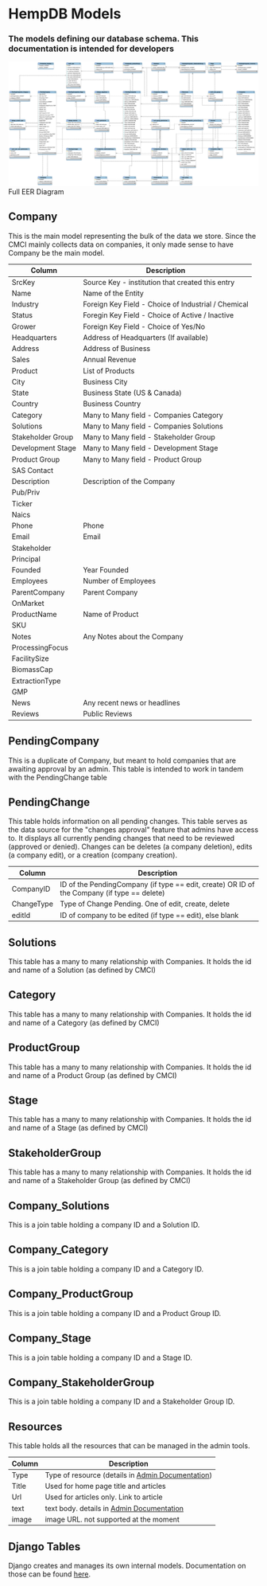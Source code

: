 # HempDB Models

### The models defining our database schema. This documentation is intended for developers

![EER Diagram](images/fulleer.png)
Full EER Diagram

## Company

This is the main model representing the bulk of the data we store. Since the CMCI mainly collects data on companies, it only made sense to have Company be the main model. 

| Column            	| Description                                         	|
|-------------------	|-----------------------------------------------------	|
| SrcKey            	| Source Key - institution that created this entry    	|
| Name              	| Name of the Entity                                  	|
| Industry          	| Foreign Key Field - Choice of Industrial / Chemical 	|
| Status            	| Foregin Key Field - Choice of Active / Inactive     	|
| Grower            	| Foreign Key Field - Choice of Yes/No                	|
| Headquarters      	| Address of Headquarters (If available)              	|
| Address           	| Address of Business                                 	|
| Sales             	| Annual Revenue                                      	|
| Product           	| List of Products                                    	|
| City              	| Business City                                       	|
| State             	| Business State (US & Canada)                        	|
| Country           	| Business Country                                    	|
| Category          	| Many to Many field - Companies Category             	|
| Solutions         	| Many to Many field - Companies Solutions            	|
| Stakeholder Group 	| Many to Many field - Stakeholder Group                |
| Development Stage 	| Many to Many field - Development Stage               	|
| Product Group     	| Many to Many field - Product Group                    |
| SAS Contact       	|                                                     	|
| Description       	| Description of the Company                          	|
| Pub/Priv          	|                                                     	|
| Ticker            	|                                                     	|
| Naics             	|                                                     	|
| Phone             	| Phone                                               	|
| Email             	| Email                                               	|
| Stakeholder       	|                                                     	|
| Principal         	|                                                     	|
| Founded           	| Year Founded                                        	|
| Employees         	| Number of Employees                                 	|
| ParentCompany     	| Parent Company                                      	|
| OnMarket          	|                                                     	|
| ProductName       	| Name of Product                                     	|
| SKU               	|                                                     	|
| Notes             	| Any Notes about the Company                         	|
| ProcessingFocus   	|                                                     	|
| FacilitySize      	|                                                     	|
| BiomassCap        	|                                                     	|
| ExtractionType    	|                                                     	|
| GMP               	|                                                     	|
| News              	| Any recent news or headlines                        	|
| Reviews           	| Public Reviews                                      	|

## PendingCompany

This is a duplicate of Company, but meant to hold companies that are awaiting approval by an admin. This table is intended to work in tandem with the PendingChange table

## PendingChange

This table holds information on all pending changes. This table serves as the data source for the "changes approval" feature that admins have access to. It displays all currently pending changes that need to be reviewed (approved or denied). Changes can be deletes (a company deletion), edits (a company edit), or a creation (company creation). 

| Column     	| Description                                                                                 	|
|------------	|---------------------------------------------------------------------------------------------	|
| CompanyID  	| ID of the PendingCompany (if type == edit, create) OR ID of the Company (if type == delete) 	|
| ChangeType 	| Type of Change Pending. One of edit, create, delete                                         	|
| editId     	| ID of company to be edited (if type == edit), else blank                                    	|

## Solutions

This table has a many to many relationship with Companies. It holds the id and name of a Solution (as defined by CMCI) 

## Category

This table has a many to many relationship with Companies. It holds the id and name of a Category (as defined by CMCI) 

## ProductGroup

This table has a many to many relationship with Companies. It holds the id and name of a Product Group (as defined by CMCI) 

## Stage

This table has a many to many relationship with Companies. It holds the id and name of a Stage (as defined by CMCI) 

## StakeholderGroup

This table has a many to many relationship with Companies. It holds the id and name of a Stakeholder Group (as defined by CMCI) 

## Company_Solutions

This is a join table holding a company ID and a Solution ID.

## Company_Category

This is a join table holding a company ID and a Category ID. 

## Company_ProductGroup

This is a join table holding a company ID and a Product Group ID.

## Company_Stage

This is a join table holding a company ID and a Stage ID.

## Company_StakeholderGroup

This is a join table holding a company ID and a Stakeholder Group ID.

## Resources

This table holds all the resources that can be managed in the admin tools. 

| Column            	| Description                                         	|
|-------------------	|-----------------------------------------------------	|
| Type            	| Type of resource (details in [Admin Documentation](ADMIN.md))    	|
| Title | Used for home page title and articles |
| Url | Used for articles only. Link to article |
| text | text body. details in [Admin Documentation](ADMIN.md) |
| image | image URL. not supported at the moment |

## Django Tables

Django creates and manages its own internal models. Documentation on those can be found [here](https://docs.djangoproject.com/en/2.1/ref/contrib/auth/#django.contrib.auth.models.User.groups).

